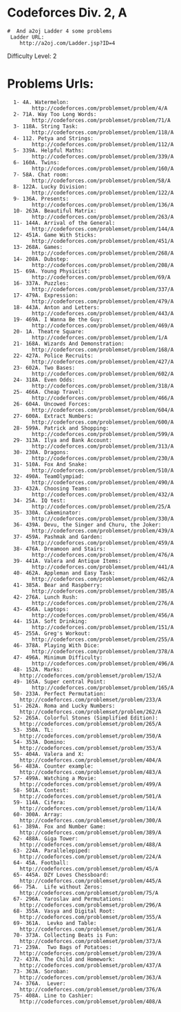 # Codeforces Div. 2, A
    #  And a2oj Ladder 4 some problems
     Ladder URL:
		http://a2oj.com/Ladder.jsp?ID=4


Difficulty Level: 2 

# Problems Urls:
      1- 4A. Watermelon:
            http://codeforces.com/problemset/problem/4/A
      2- 71A. Way Too Long Words:
            http://codeforces.com/problemset/problem/71/A
      3- 118A. String Task:
            http://codeforces.com/problemset/problem/118/A
      4- 112. Petya and Strings:
            http://codeforces.com/problemset/problem/112/A
      5- 339A. Helpful Maths:
            http://codeforces.com/problemset/problem/339/A
      6- 160A. Twins:
            http://codeforces.com/problemset/problem/160/A
      7- 58A. Chat room:
            http://codeforces.com/problemset/problem/58/A
      8- 122A. Lucky Division:
            http://codeforces.com/problemset/problem/122/A
      9- 136A. Presents:
            http://codeforces.com/problemset/problem/136/A
      10- 263A. Beautiful Matrix:
            http://codeforces.com/problemset/problem/263/A
      11- 144A. Arrival of the General:
            http://codeforces.com/problemset/problem/144/A
      12- 451A. Game With Sticks:
            http://codeforces.com/problemset/problem/451/A
      13- 268A. Games:
            http://codeforces.com/problemset/problem/268/A
      14- 208A. Dubstep:
            http://codeforces.com/problemset/problem/208/A
      15- 69A. Young Physicist:
            http://codeforces.com/problemset/problem/69/A
      16- 337A. Puzzles:
            http://codeforces.com/problemset/problem/337/A
      17- 479A. Expression:
            http://codeforces.com/problemset/problem/479/A
      18- 443A. Anton and Letters:
            http://codeforces.com/problemset/problem/443/A
      19- 469A. I Wanna Be the Guy:
            http://codeforces.com/problemset/problem/469/A
      20- 1A. Theatre Square:
            http://codeforces.com/problemset/problem/1/A
      21- 168A. Wizards And Demonstration:
            http://codeforces.com/problemset/problem/168/A
      22- 427A. Police Recruits:
            http://codeforces.com/problemset/problem/427/A
      23- 602A. Two Bases:
            http://codeforces.com/problemset/problem/602/A
      24- 318A. Even Odds:
            http://codeforces.com/problemset/problem/318/A
      25- 466A. Cheap Travel:
            http://codeforces.com/problemset/problem/466/A
      26- 604A. Uncowed Forces:
            http://codeforces.com/problemset/problem/604/A
      27- 600A. Extract Numbers:
            http://codeforces.com/problemset/problem/600/A
      28- 599A. Patrick and Shopping:
            http://codeforces.com/problemset/problem/599/A
      29- 313A. Ilya and Bank Account:
            http://codeforces.com/problemset/problem/313/A       
      30- 230A. Dragons:
            http://codeforces.com/problemset/problem/230/A
      31- 510A. Fox And Snake:
            http://codeforces.com/problemset/problem/510/A
      32- 490A. TeamOlympiad:
            http://codeforces.com/problemset/problem/490/A
      33- 432A. Choosing Teams:
            http://codeforces.com/problemset/problem/432/A
      34- 25A. IQ test:
            http://codeforces.com/problemset/problem/25/A
      35- 330A. Cakeminator:
            http://codeforces.com/problemset/problem/330/A
      36- 439A. Devu, the Singer and Churu, the Joker:
            http://codeforces.com/problemset/problem/439/A
      37- 459A. Pashmak and Garden:
            http://codeforces.com/problemset/problem/459/A
      38- 476A. Dreamoon and Stairs:
            http://codeforces.com/problemset/problem/476/A
      39- 441A. Valera and Antique Items:
            http://codeforces.com/problemset/problem/441/A
      40- 462A. Appleman and Easy Task:
            http://codeforces.com/problemset/problem/462/A
      41- 385A. Bear and Raspberry:
            http://codeforces.com/problemset/problem/385/A
      42- 276A. Lunch Rush:
            http://codeforces.com/problemset/problem/276/A
      43- 456A. Laptops:
            http://codeforces.com/problemset/problem/456/A
      44- 151A. Soft Drinking:
            http://codeforces.com/problemset/problem/151/A
      45- 255A. Greg's Workout:
            http://codeforces.com/problemset/problem/255/A
      46- 378A. Playing With Dice:
            http://codeforces.com/problemset/problem/378/A
      47- 496A. Minimum Difficulty:
            http://codeforces.com/problemset/problem/496/A
      48- 152A. Marks:
	    http://codeforces.com/problemset/problem/152/A
      49- 165A. Super central Point:
       	    http://codeforces.com/problemset/problem/165/A
      50- 233A. Perfect Permutation:
	    http://codeforces.com/problemset/problem/233/A
      51- 262A. Roma and Lucky Numbers:
	    http://codeforces.com/problemset/problem/262/A
      52- 265A. Colorful Stones (Simplified Edition):
	    http://codeforces.com/problemset/problem/265/A
      53- 350A. TL:
	    http://codeforces.com/problemset/problem/350/A
      54- 353A. Domino:
	    http://codeforces.com/problemset/problem/353/A
      55- 404A. Valera and X:
	    http://codeforces.com/problemset/problem/404/A
      56- 483A. Counter example:
	    http://codeforces.com/problemset/problem/483/A
      57- 499A. Watching a Movie:
	    http://codeforces.com/problemset/problem/499/A
      58- 501A. Contest:
	    http://codeforces.com/problemset/problem/501/A
      59- 114A. Cifera:
	    http://codeforces.com/problemset/problem/114/A
      60- 300A. Array:
	    http://codeforces.com/problemset/problem/300/A
      61- 389A. Fox and Number Game:
	    http://codeforces.com/problemset/problem/389/A
      62- 488A. Giga Tower:
	    http://codeforces.com/problemset/problem/488/A
      63- 224A. Parallelepiped:
	    http://codeforces.com/problemset/problem/224/A
      64- 45A. Football:
	    http://codeforces.com/problemset/problem/45/A
      65- 445A. DZY Loves Chessboard:
	    http://codeforces.com/problemset/problem/445/A
      66- 75A.  Life without Zeros:
	    http://codeforces.com/problemset/problem/75/A
      67- 296A. Yaroslav and Permutations:
	    http://codeforces.com/problemset/problem/296/A
      68- 355A. Vasya and Digital Root:
	    http://codeforces.com/problemset/problem/355/A
      69- 361A.  Levko and Table:
	    http://codeforces.com/problemset/problem/361/A
      70- 373A. Collecting Beats is Fun:
	    http://codeforces.com/problemset/problem/373/A
      71- 239A.  Two Bags of Potatoes:
	    http://codeforces.com/problemset/problem/239/A
      72- 437A. The Child and Homework:
	    http://codeforces.com/problemset/problem/437/A
      73- 363A. Soroban:
	    http://codeforces.com/problemset/problem/363/A
      74- 376A.  Lever:
	    http://codeforces.com/problemset/problem/376/A
      75- 408A. Line to Cashier:
	    http://codeforces.com/problemset/problem/408/A
